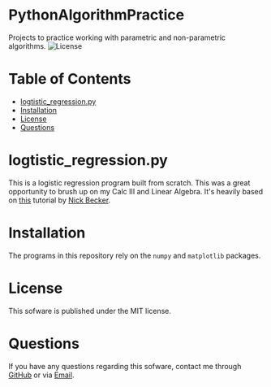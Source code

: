 # PythonAlgorithmPractice
Projects to practice working with parametric and non-parametric algorithms.
![License](https://img.shields.io/badge/license-MIT-lightgrey.svg)

# Table of Contents
* [logtistic_regression.py](#logtistic_regressionpy)
* [Installation](#Installation)
* [License](#License)
* [Questions](#Questions)

# logtistic_regression.py
This is a logistic regression program built from scratch. This was a great opportunity to brush up on my Calc III and Linear Algebra. It's heavily based on [this](https://beckernick.github.io/logistic-regression-from-scratch/) tutorial by [Nick Becker](https://github.com/beckernick).

# Installation
The programs in this repository rely on the `numpy` and `matplotlib` packages.

# License
This sofware is published under the MIT license.

# Questions

If you have any questions regarding this sofware, contact me through 
[GitHub](https://github.com/jishllg) or via [Email](mailto:jishllg@gmail.com).
